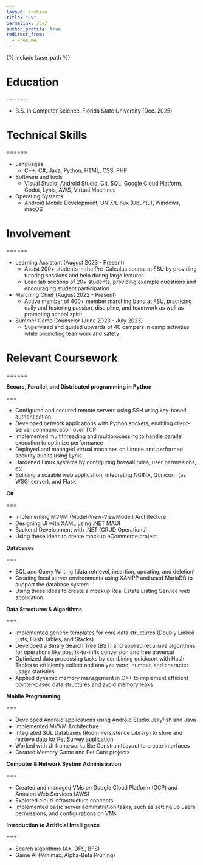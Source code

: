 ```yaml
---
layout: archive
title: "CV"
permalink: /cv/
author_profile: true
redirect_from:
  - /resume
---
```


{% include base_path %}

# Education

======

* B.S. in Computer Science, Florida State University (Dec. 2025)

# Technical Skills

======

* Languages
  * C++, C#, Java, Python, HTML, CSS, PHP
* Software and tools
  * Visual Studio, Android Studio, Git, SQL, Google Cloud Platform, Godot, Lynis, AWS, Virtual Machines
* Operating Systems
  * Android Mobile Development, UNIX/Linux (Ubuntu), Windows, macOS
  
# Involvement

======

* Learning Assistant (August 2023 - Present)
  * Assist 200+ students in the Pre-Calculus course at FSU by providing tutoring sessions and help during large lectures
  * Lead lab sections of 20+ students, providing example questions and encouraging student participation
* Marching Chief (August 2022 - Present)
  * Active member of 400+ member marching band at FSU, practicing daily and fostering passion, discipline, and teamwork as well as promoting school spirit
* Summer Camp Counselor (June 2023 - July 2023)
  * Supervised and guided upwards of 40 campers in camp activities while promoting teamwork and safety

# Relevant Coursework

======

**Secure, Parallel, and Distributed programming in Python**

===

  * Configured and secured remote servers using SSH using key-based authentication
  * Developed network applications with Python sockets, enabling client-server communication over TCP
  * Implemented multithreading and multiprocessing to handle parallel execution to optimize performance
  * Deployed and managed virtual machines on Linode and performed security audits using Lynis
  * Hardened Linux systems by configuring firewall rules, user permissions, etc.
  * Building a scaable web application, integrating NGINX, Gunicorn (as WSGI server), and Flask

**C#**

===

  * Implementing MVVM (Model-View-ViewModel) Architecture
  * Designing UI with XAML using .NET MAUI
  * Backend Development with .NET (CRUD Operations)
  * Using these ideas to create mockup eCommerce project

**Databases**

===

  * SQL and Query Writing (data retrievel, insertion, updating, and deletion)
  * Creating local server environments using XAMPP and used MariaDB to support the database system
  * Using these ideas to create a mockup Real Estate Listing Service web application

**Data Structures & Algorithms**

===

  * Implemented generic templates for core data structures (Doubly Linked Lists, Hash Tables, and Stacks)
  * Developed a Binary Search Tree (BST) and applied recursive algorithms for operations like postfix-to-infix conversion and tree traversal
  * Optimized data processing tasks by combining quicksort with Hash Tables to efficiently collect and analyze word, number, and character usage statistics
  * Applied dynamic memory management in C++ to implement efficient pointer-based data structures and avoid memory leaks

**Mobile Programming**

===

  * Developed Android applications using Android Studio Jellyfish and Java
  * Implemented MVVM Architecture
  * Integrated SQL Databases (Room Persistence Library) to store and retrieve data for Pet Survey application
  * Worked with UI frameworks like ConstraintLayout to create interfaces
  * Created Memory Game and Pet Care projects

**Computer & Network System Administration**

===

  * Created and managed VMs on Google Cloud Platform (GCP) and Amazon Web Services (AWS)
  * Explored cloud infrastructure concepts
  * Implemented basic server adminstration tasks, such as setting up users, permissions, and configurations on VMs

**Introduction to Artificial Intelligence**

===

  * Search algorithms (A*, DFS, BFS)
  * Game AI (Minimax, Alpha-Beta Pruning)